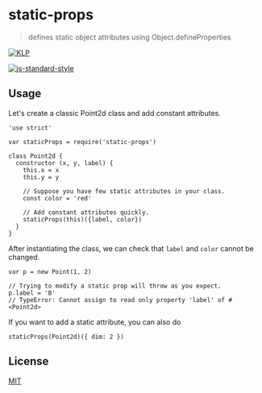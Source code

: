 # static-props

> defines static object attributes using Object.defineProperties

[![KLP](https://img.shields.io/badge/kiss-literate-orange.svg)](http://g14n.info/kiss-literate-programming)

[![js-standard-style](https://cdn.rawgit.com/feross/standard/master/badge.svg)](https://github.com/feross/standard)

## Usage

Let's create a classic Point2d class and add constant attributes.

```
'use strict'

var staticProps = require('static-props')

class Point2d {
  constructor (x, y, label) {
    this.x = x
    this.y = y

    // Suppose you have few static attributes in your class.
    const color = 'red'

    // Add constant attributes quickly.
    staticProps(this)({label, color})
  }
}
```

After instantiating the class, we can check that `label` and `color` cannot be changed.

```
var p = new Point(1, 2)

// Trying to modify a static prop will throw as you expect.
p.label = 'B'
// TypeError: Cannot assign to read only property 'label' of #<Point2d>
```

If you want to add a static attribute, you can also do

```
staticProps(Point2d)({ dim: 2 })
```

## License

[MIT](http://g14n.info/mit-license)
